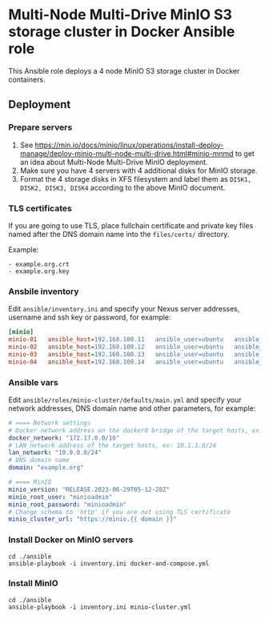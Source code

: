 # Multi-Node Multi-Drive MinIO S3 storage cluster in Docker Ansible role  

This Ansible role deploys a 4 node MinIO S3 storage cluster in Docker containers.

## Deployment  
### Prepare servers
1. See https://min.io/docs/minio/linux/operations/install-deploy-manage/deploy-minio-multi-node-multi-drive.html#minio-mnmd to get an idea about Multi-Node Multi-Drive MinIO deployment.
2. Make sure you have 4 servers with 4 additional disks for MinIO storage.
3. Format the 4 storage disks in XFS filesystem and label them as `DISK1, DISK2, DISK3, DISK4` according to the above MinIO document.

### TLS certificates
If you are going to use TLS, place fullchain certificate and private key files named after the DNS domain name into the `files/certs/` directory.

Example:
```
- example.org.crt
- example.org.key
```

### Ansbile inventory
Edit `ansible/inventory.ini` and specify your Nexus server addresses, username and ssh key or password, for example:
```ini
[minio]
minio-01   ansible_host=192.168.100.11   ansible_user=ubuntu   ansible_ssh_private_key_file=./ssh_key
minio-02   ansible_host=192.168.100.12   ansible_user=ubuntu   ansible_ssh_private_key_file=./ssh_key
minio-03   ansible_host=192.168.100.13   ansible_user=ubuntu   ansible_ssh_private_key_file=./ssh_key
minio-04   ansible_host=192.168.100.14   ansible_user=ubuntu   ansible_ssh_private_key_file=./ssh_key
```

### Ansible vars
Edit `ansible/roles/minio-cluster/defaults/main.yml` and specify your network addresses, DNS domain name and other parameters, for example:
```yaml
# ==== Network settings
# Docker network address on the docker0 bridge of the target hosts, ex: 172.17.0.0/16
docker_network: "172.17.0.0/16"
# LAN network address of the target hosts, ex: 10.1.1.0/24
lan_network: "10.0.0.0/24"
# DNS domain name
domain: "example.org"

# ==== MinIO
minio_version: "RELEASE.2023-06-29T05-12-28Z"
minio_root_user: "minioadmin"
minio_root_password: "minioadmin"
# Change schema to 'http' if you are not using TLS certificate
minio_cluster_url: "https://minio.{{ domain }}"
```

### Install Docker on MinIO servers
```shell
cd ./ansible
ansible-playbook -i inventory.ini docker-and-compose.yml
```

### Install MinIO
```shell
cd ./ansible
ansible-playbook -i inventory.ini minio-cluster.yml
```
